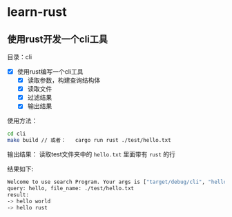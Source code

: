 # learn-rust

## 使用rust开发一个cli工具

目录：cli

- [x] 使用rust编写一个cli工具
  - [x] 读取参数，构建查询结构体
  - [x] 读取文件
  - [x] 过滤结果
  - [x] 输出结果

使用方法：

```bash
cd cli
make build // 或者：	cargo run rust ./test/hello.txt
```

输出结果： 读取test文件夹中的 `hello.txt` 里面带有 `rust` 的行

结果如下:
```bash
Welcome to use search Program. Your args is ["target/debug/cli", "hello", "./test/hello.txt"]
query: hello, file_name: ./test/hello.txt
result: 
-> hello world
-> hello rust
```

